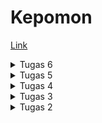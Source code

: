 # Kepomon
[Link](https://kepomon.adaptable.app/main)

<details>
    <summary>Tugas 6 </summary>

### Jelaskan perbedaan antara asynchronous programming dengan synchronous programming.
- Synchronous Programming:
  1. Proses eksekusi perintah dilakukan secara berurutan, satu per satu.
  2. Pada saat satu perintah dieksekusi, program menunggu hingga perintah tersebut selesai sebelum melanjutkan ke perintah berikutnya.
  3. Blocking dapat terjadi, di mana eksekusi program terhenti sementara menunggu operasi yang membutuhkan waktu.
- Asynchronous Programming:
  1. Proses eksekusi perintah tidak berurutan; beberapa perintah dapat dieksekusi secara bersamaan.
  2. Program tidak perlu menunggu hasil dari suatu operasi selesai sebelum melanjutkan ke operasi berikutnya.
  3. Callbacks, promises, dan async/await adalah konsep umum yang digunakan dalam asynchronous programming untuk mengelola eksekusi non-blok.

### Dalam penerapan JavaScript dan AJAX, terdapat penerapan paradigma event-driven programming. Jelaskan maksud dari paradigma tersebut dan sebutkan salah satu contoh penerapannya pada tugas ini.
Paradigma ini berfokus pada kejadian (events) yang terjadi dalam program. Program merespon kejadian-kejadian tertentu dengan menjalankan fungsi atau blok kode yang terkait.
Salah satu penerapannya pada tugas ini adalah ketika tombol submit untuk membuat item diklik 

### Jelaskan penerapan asynchronous programming pada AJAX.

Asynchronous programming pada AJAX memungkinkan aplikasi web untuk tetap responsif saat melakukan operasi jaringan, seperti mengirim atau menerima data dari server. Dengan menggunakan Fetch API, pengembang dapat menginisiasi permintaan ke server secara asinkron, yang artinya eksekusi program tidak akan terhenti menunggu respons dari server sebelum melanjutkan eksekusi kode berikutnya.
Salah satu cara menggunakan Fetch API adalah dengan async/await

### Pada PBP kali ini, penerapan AJAX dilakukan dengan menggunakan Fetch API daripada library jQuery. Bandingkanlah kedua teknologi tersebut dan tuliskan pendapat kamu teknologi manakah yang lebih baik untuk digunakan.

- Fetch API:
  - Kelebihan:
    1. Built-in pada browser modern.
    2. Lebih ringan dan sederhana.
    3. Mendukung Promise.
  - Kekurangan:
    1. Tidak mendukung beberapa fitur kenyamanan yang dimiliki oleh jQuery.
- jQuery:
  - Kelebihan:
    1. Mudah digunakan dan memiliki sintaks yang lebih singkat.
    2. Kompatibilitas lintas browser yang baik.
    3. Memiliki banyak fungsi utilitas.
  - Kekurangan:
    1. Ukuran file yang lebih besar daripada Fetch API.
    2. Mungkin berlebihan jika hanya digunakan untuk AJAX.

Menurut saya, baik Fetch API maupun JQuery dapat melakukan perintah AJAX yang sama, JQuery membutuhkan library tambahan sehingga akan memperbesar size dari aplikasi ketika build untuk produksi. Namun JQuery dapat mempercepat development. Hal ini tentu bergantung kebutuhan, apakah development dibutuhkan dalam waktu cepat atau tidak.

### Jelaskan bagaimana cara kamu mengimplementasikan checklist di atas secara step-by-step (bukan hanya sekadar mengikuti tutorial).

Asumsikan tugas kali ini melanjutkan tugas sebelumnya.
1. Buat fungsi untuk refresh table.
2. Fungsi ini akan melakukan get content table.
3. Hasil dari get ini dirender menggunakan innerHTML.
4. Buat fungsi post untuk menambahkan barang.
5. Pastikan memanggil fungsi refresh table setelah melakukan post agar table mengupdate konten tiap menambahkan barang baru.
6. Buat fungsi hapus barang.
7. Pastikan memanggil fungsi refresh table setelah melakukan hapus barang agar table mengupdate kontent tiap menghapus barang.


</details>

<details>
    <summary>Tugas 5</summary>

### Jelaskan manfaat dari setiap element selector dan kapan waktu yang tepat untuk menggunakannya.
Element Selector memungkinkan pemilihan dan penerapan gaya pada semua elemen dengan tag tertentu pada halaman HTML. Element selector Dapat digunakan untuk memberikan styling global pada suatu jenis elemen. Element selector cocok digunakan ketika ingin menerapkan gaya yang sama pada semua elemen dengan tag tertentu. Hal ini berguna untuk mengelompokkan elemen-elemen yang serupa dan memberikan styling yang konsisten.

Contoh Penggunaan:

```css
p {
  margin: 0;
  padding: 10px;
  border: 1px solid #ccc;
}
```

Dalam contoh ini, semua elemen paragraf pada halaman akan memiliki margin nol, padding 10px, dan border 1px solid #ccc.
Penggunaan Element Selector berguna untuk mengontrol gaya pada elemen-elemen spesifik dalam halaman web secara efisien, membantu dalam menciptakan tata letak yang konsisten dan meningkatkan keterbacaan kode CSS.

### Jelaskan HTML5 Tag yang kamu ketahui.

1. \<article\>: Menunjukkan konten yang berdiri sendiri dan dapat berdiri secara independen.
2. \<section\>: Mengelompokkan konten yang serupa atau terkait.
3. \<nav\>: Menandai bagian yang berisi tautan navigasi.
4. \<header\>: Menandai bagian kepala dari suatu elemen atau halaman.
5. \<footer\>: Menandai bagian bawah dari suatu elemen atau halaman.
6. Masih banyak lainnya...

### Jelaskan perbedaan antara margin dan padding.

- Margin: Menentukan ruang di luar elemen dan berpengaruh terhadap elemen di sekitarnya.
- Padding: Menentukan ruang di dalam elemen, antara konten elemen dan batasnya.

### Jelaskan perbedaan antara framework CSS Tailwind dan Bootstrap. Kapan sebaiknya kita menggunakan Bootstrap daripada Tailwind, dan sebaliknya?

Perbedaan antara Tailwind dan Bootstrap:
- Tailwind:
  - Kelebihan: Konfigurasi yang sangat fleksibel, ukuran file yang lebih kecil karena hanya menggunakan apa yang dibutuhkan.
  - Kekurangan: Membutuhkan penulisan kelas yang lebih banyak dan bisa terlihat "berantakan".
- Bootstrap:
  - Kelebihan: Lebih mudah digunakan dengan komponen siap pakai, dokumentasi yang baik.
  - Kekurangan: Ukuran file yang mungkin lebih besar, kurangnya fleksibilitas dalam penyesuaian.

Kapan Menggunakan Bootstrap atau Tailwind?
- Bootstrap: Ketika membutuhkan cepatnya pembangunan dan memiliki desain yang relatif standar.
- Tailwind: Ketika membutuhkan kontrol yang lebih besar atas desain dan tidak keberatan menulis lebih banyak kelas.

### Jelaskan bagaimana cara kamu mengimplementasikan checklist di atas secara step-by-step (bukan hanya sekadar mengikuti tutorial).

Asumsikan pengerjaan tugas dimulai dari tugas sebelumnya:
1. Karena sudah terdapat styling sebelumnya, maka hanya perlu merapihkan stylingnya saja.
2. Kerjakan poin bonus dengan memberikan property :last-child pada tag tbody agar element terakhir memiliki style yang berbeda.


</details>

<details>
    <summary>Tugas 4</summary>

### Apa itu Django UserCreationForm, dan jelaskan apa kelebihan dan kekurangannya?

Django UserCreationForm adalah salah satu form bawaan yang disediakan oleh Django untuk membantu dalam proses pembuatan dan pendaftaran user pada sebuah aplikasi. Form ini dirancang khusus untuk membuat pengguna baru dengan username dan password

Kelebihan dari Django UserCreationForm antara lain:
1. Kemudahan Penggunaan: UserCreationForm menyederhanakan proses pembuatan akun pengguna dengan menyediakan form yang siap pakai.
2. Integrasi dengan Django Authentication: Form ini terintegrasi secara langsung dengan sistem autentikasi Django, yang membuatnya lebih mudah untuk mengelola otentikasi pengguna pada sebuah aplikasi.
3. Validasi Terintegrasi: UserCreationForm menyertakan validasi bawaan untuk memastikan bahwa data yang dimasukkan oleh pengguna memenuhi persyaratan yang ditetapkan, seperti kecocokan password, uniknya username, dan validitas alamat email jika dibutuhkan.
3. Customisasi Mudah: Djangp UserCreationForm dapat dengan mudah disesuaikan kebutuhan aplikasi yang sedang dibuat dengan menambahkan atau menghapus field form yang tersedia, atau bahkan mengubah logika validasi.

Kekurangan dari Django UserCreationForm:
1. Keterbatasan Fungsionalitas: UserCreationForm dirancang untuk tugas-tugas umum terkait pendaftaran pengguna. Jika sebuah aplikasi memerlukan informasi tambahan atau logika pendaftaran yang lebih kompleks, mungkin akan lebih baik jika dibuat dengan custom form yang dibuat sendiri.
2. Tampilan Default yang Sederhana: Form ini hanya menyediakan elemen dasar seperti teks input dan tombol. Untuk tampilan yang lebih kaya atau menarik, Untuk mengganti tampilan dari form ini butuh diberikan HTML dan CSS tambahan.
3. Ketergantungan pada Django: UserCreationForm tidak dapat digunakan diluar proyek Django.

### Apa perbedaan antara autentikasi dan otorisasi dalam konteks Django, dan mengapa keduanya penting?

Autentikasi adalah proses verifikasi identitas seseorang yang mencoba mengakses sistem atau layanan. Autentikasi memastikan bahwa pengguna yang mengakses tersebut adalah pengguna yang sesuai. Autentikasi digunakan untuk memeriksa apakah seseorang memiliki izin atau hak untuk masuk ke dalam sistem atau layanan. Contoh dari proses autentikasi adalah memasukkan kombinasi nama pengguna (username) dan kata sandi (password) saat masuk ke akun gmail. Sistem akan memeriksa apakah kombinasi username dan password yang diberikan seudah sesuai untuk pengguna mendapatkan akses ke akun tersebut.

Authorization adalah proses yang dilakukan setelah autentikasi berhasil. Authorization menentukan apa yang diizinkan atau dilarang serta menentukan tingkat akses atau hak yang dilakukan oleh pengguna yang telah teridentifikasi. Authorization menentukan apa yang diperbolehkan atau tidak diperbolehkan dilakukan oleh pengguna tersebut. Contohnya adalah setelah pengguna berhasil masuk ke akun gmail, Authorization menentukan apa yang dapat Anda lakukan, seperti membaca email pengguna tersebut, mengirim pesan, menghapus pesan, atau mengelola kontak.

### Apa itu cookies dalam konteks aplikasi web, dan bagaimana Django menggunakan cookies untuk mengelola data sesi pengguna?

Cookies adalah mekanisme penyimpanan data kecil yang dikirim oleh server web kepada browser pengguna untuk disimpan di sisi klien (pada komputer client). Cookies digunakan dalam sebuah aplikasi web untuk menyimpan informasi sederhana yang dapat digunakan kembali oleh server atau aplikasi pada kunjungan berikutnya oleh pengguna. Hal ini memungkinkan aplikasi untuk mengenali pengguna yang telah membuka suatu situs sebelumnya, menyimpan preferensi, atau mengelola sesi pengguna.

Berikut adalah bagaimana Django menggunakan cookies untuk mengelola sesi pengguna:
1. Menginisialisasi Session: Ketika pengguna pertama kali mengakses aplikasi Django, server akan membuat ID Session yang unik untuk pengguna tersebut. ID ini biasanya disimpan dalam cookie di sisi klien.
2. Menyimpan Data Sesi: Setiap kali Anda ingin menyimpan data sesi pengguna, seperti informasi login atau preferensi, Django akan menyimpan data tersebut di sisi server. Namun, data sesi ini tidak akan dikirim langsung ke klien karena merupakan data yang sensitif.
3. Mengirim Cookie: Saat merespons permintaan HTTP, server akan mengirimkan cookie dengan ID session ke browser pengguna. Cookie ini kemudian akan disimpan di sisi klien.
4. Menggunakan Cookie untuk Mengambil Data Session: Setiap kali pengguna membuat permintaan berikutnya ke aplikasi, cookie dengan ID sesi akan dikirimkan bersama permintaan tersebut. Django akan menggunakan ID sesi ini untuk mengidentifikasi pengguna dan mengambil data session yang sesuai dari penyimpanan session (biasanya disimpan di database atau dalam memori).
5. Mengubah Data Session: Saat pengguna melakukan tindakan tertentu yang mempengaruhi data session (misalnya, login atau mengubah preferensi), Django akan menyimpan data session yang diperbarui di sisi server, dan ID sesi di cookie akan tetap sama.
6. Mengakhiri Session: Saat pengguna logout atau session berakhir, Django akan menghapus data session dari penyimpanan session. GUnanya adalah agar memastikan bahwa cookie session tidak lagi valid.

### Apakah penggunaan cookies aman secara default dalam pengembangan web, atau apakah ada risiko potensial yang harus diwaspadai?

Penggunaan cookies dalam pengembangan web memiliki potensi risiko yang harus diwaspadai. Meskipun cookies adalah alat yang berguna untuk menyimpan data sederhana di sisi klien, cookies juga dapat memiliki beberapa risiko keamanan dan privasi jika tidak diatur dengan baik. Berikut adalah beberapa risiko potensial yang perlu diwaspadai:
1. Cookie Theft (Pencurian Cookie): Jika cookie yang berisi informasi sensitif seperti token otentikasi atau sesi pengguna dicuri oleh pihak yang tidak berwenang, maka pihak tersebut dapat mengakses akun pengguna tanpa izin.
2. Session Hijacking: Serangan session hijacking terjadi ketika serangkaian tindakan yang tidak sah dilakukan untuk mencuri atau memanipulasi cookie sesi pengguna untuk mendapatkan akses tidak sah.
3. Data Privacy: Cookies dapat digunakan untuk melacak perilaku pengguna secara online. Hal ini merupakan pelanggaran privasi jika tidak diatur dengan benar dan jika pengguna tidak memberikan izin yang jelas.
4. Cross-Site Scripting (XSS): Serangan XSS dapat memungkinkan penyerang untuk memasukkan kode berbahaya ke dalam cookie pengguna atau bahkan mencuri cookie pengguna melalui skrip berbahaya yang diinjeksikan ke dalam halaman web.
5. Cookie Tampering: Penyerang dapat mencoba memanipulasi cookie untuk mengganti data yang disimpan dalam cookie, seperti mengubah nilai token otentikasi.
### Jelaskan bagaimana cara kamu mengimplementasikan checklist di atas secara step-by-step (bukan hanya sekadar mengikuti tutorial).
Asumsikan proyek django dilanjutkan dari week sebelumnya :
1. Buat fungsi register pada main/views.py
2. Buat register.html untuk halaman register
3. tambahkan url untuk register pada main/urls.py
4. Lakukan hal yang sama untuk login dan logout (buat fungsi, tampilan html, dan url), kecuali logout tidak perlu tampilan html
5. Buat fungsi untuk delete item dan ubah amount. (Bonus)
6. Sesuaikan tampilan main.html untuk menjalankan fungsi delete dan ubah amount. (Bonus)
7. ubah main/urls.py agar fungsi delete dan ubah amount dapat dijalankan (Bonus).
8. Berikan retriksi untuk main.html, ubah amount, dan delete agar mengharuskan user untuk login sebelum mengakses fungsi tersebut.
9. Sesuaikan fungsi login, register, dan logout untuk mengatur cookies.
10. Ubah models Item agar item memiliki relasi many to one dengan User.
11. Sesuaikan kembali fungsi show_main agar Item yang ditampilkan hanya item yang dibuat oleh user yang sedang login saat itu.

</details>

<details>
    <summary>Tugas 3</summary>
    
### Apa perbedaan antara form POST dan form GET dalam Django?

POST: Saat menggunakan metode POST dalam Django (dan dalam pengembangan web umumnya), Biasa digunakan untuk mengirimkan data dari klien (dapat berupa formulir yang diisi oleh pengguna) ke server. POST merupakan metode yang lebih aman karena data dikirim dalam body HTTP, yang membuatnya tidak terlihat di URL. Form POST cocok untuk mengirim data sensitif, seperti kata sandi, dan untuk mengirim data yang akan mengubah status atau data di server, seperti menambahkan atau mengubah entri di database. Untuk membuat request POST pada django dapat dilakukan dengan request.POST.

GET: Metode GET digunakan untuk mengambil data dari server. GET dapat digunakan untuk mengirimkan parameter dalam URL ke server. Namun, data yang dikirimkan melalui metode GET terlihat di URL, sehingga kurang aman untuk data sensitif. Metode GET cocok untuk pengambilan data, pencarian, dan permintaan yang bersifat idempoten, artinya permintaan tersebut tidak akan mengubah status server atau data di dalamnya. 

Pemilihan antara metode POST dan GET tergantung pada tipe permintaan yang hendak lakukan dan keamanan data yang kirimkan atau ambil dari server.


### Apa perbedaan utama antara XML, JSON, dan HTML dalam konteks pengiriman data?
#### XML (eXtensible Markup Language):
Struktur: Menggunakan tag dan atribut untuk mendefinisikan struktur data.
Tujuan Utama: Digunakan untuk menyusun dan bertukar data dalam format yang dapat disesuaikan dengan berbagai keperluan, seperti konfigurasi, penyimpanan data, dan pertukaran data antar sistem.
Penggunaan Umum: Lebih umum digunakan dalam lingkungan yang memerlukan fleksibilitas dalam struktur data, seperti aplikasi konfigurasi dan interaksi antar sistem.
Keuntungan: Fleksibel, dapat disesuaikan, dan cocok untuk berbagai keperluan struktur data.
Keterbatasan: Sintaksis kompleks, ukuran file yang biasanya lebih besar, memerlukan lebih banyak pemrosesan.

#### JSON (JavaScript Object Notation):
Struktur: Menggunakan pasangan nama-nilai dalam objek.
Tujuan Utama: Digunakan untuk pertukaran data ringan antar server dan klien dalam format yang mudah dibaca oleh manusia dan diurai oleh mesin, terutama dalam pengembangan web.
Penggunaan Umum: Umumnya digunakan dalam pengembangan web untuk pertukaran data antar sistem, penyimpanan konfigurasi, dan berbagai keperluan struktur data.
Keuntungan: Ringan, mudah dibaca, mudah diurai, ukuran file yang lebih kecil, cocok untuk pertukaran data dalam lingkungan web.
Keterbatasan: Tidak sesuai untuk menyimpan data dengan struktur yang kompleks atau untuk keperluan lain selain pertukaran data.

#### HTML (Hypertext Markup Language):
Struktur: Menggunakan tag untuk mendefinisikan elemen dalam dokumen web.
Tujuan Utama: Digunakan untuk membuat tampilan dan struktur halaman web, termasuk teks, gambar, tautan, dan elemen-elemen lainnya.
Penggunaan Umum: Digunakan eksklusif untuk membuat halaman web dan mengorganisir konten serta interaksi pengguna di web.
Keuntungan: Cocok untuk tampilan web, dukungan browser yang kuat, dan integrasi dengan teknologi web.
Keterbatasan: Hanya cocok untuk tampilan dan interaksi web, bukan untuk pertukaran data umum atau penyimpanan struktur data.

### Mengapa JSON sering digunakan dalam pertukaran data antara aplikasi web modern?
Kombinasi dari ringan, mudah dibaca, kemampuan parsing cepat, dan dukungan yang kuat dalam ekosistem web telah membuat JSON menjadi pilihan utama untuk pertukaran data antara aplikasi web modern. JSON juga sering digunakan dalam format data API yang memungkinkan aplikasi web berkomunikasi dengan layanan web atau server backend.

### Jelaskan bagaimana cara kamu mengimplementasikan checklist di atas secara step-by-step (bukan hanya sekadar mengikuti tutorial).
Asumsikan proyek django sudah ada yang berasal dari Tugas 2.
1. Tambahkan create_item.html, base.html, dan sesuaikan templatenya agar dapat menampilkan data yang sesuai.
2. Buat forms.py agar django dapat menampilkan dan meminta user untuk mengisi form.
3. Edit views.py di main dan buat fungsi create_item yang berfungsi untuk mengakses create_item.html dan menampilkan form yang dibuat dari forms.py
4. Edit urls.py di main agar user dapat mengakses /main/create-item dengan cara memanggil fungsi create_item dari views.py
5. Edit views.py yang ada di folder kepomon dan buat 4 fungsi untuk mengambil data xml, json, xml berdasarkan id, dan json berdasarkan id.
6. Edit urls.py agar user dapat mengakses /json /xml /json/[id] /xml[id] dan memanggil fungsi yang sesuai di views.py
7. Jalankan program.

### Screenshot Postman
![Request HTML](img/req_html.png)
![Request XML](img/req_xml.png)
![Request JSON](img/req_json.png)
![Request XML by ID](img/req_xml_by_id.png)
![Request JSON by ID](img/req_json_by_id.png)
</details>

<details>
    <summary>Tugas 2</summary>
### Jelaskan bagaimana cara kamu mengimplementasikan  _checklist_  di atas secara  _step-by-step_  (bukan hanya sekadar mengikuti tutorial).

1. Initialize git.
2. Buat virtual env.
3. Buat `requirements.txt` dan install menggunakan `pip install -r requirements.txt` 
4. Initialize project django baru dengan cara `django-admin-startproject`
5. Buat aplikasi baru dengan cara `python manage.py startapp`
6. Edit tampilan html pada `main.html`, serta `views.py` yang mengatur tampilan halaman web.
7. Edit `urls.py` agar tampilan web dapat diakses.
8. Edit `models.py` untuk membuat skema database yang diinginkan.
9. Jalankan `python manage.py runserver` dan seharusnya halaman web dapat diakses melalui `http://localhost:8000/main`.
10.Buat unit testing, dan lakukan testing 

### Buatlah bagan yang berisi  _request client_  ke web aplikasi berbasis Django beserta responnya dan jelaskan pada bagan tersebut kaitan antara  `urls.py`,  `views.py`,  `models.py`, dan berkas  `html`.

```mermaid
graph TB
A[Client] -- Membuat Request --> B((urls.py))
B --urls mengambil views yang sesuai --> C((views.py))
C --> D((models.py))
D --> C 
C --> E((main.html))
E --merespon tampilan yang sesuai--> A
```

### Jelaskan mengapa kita menggunakan  **_virtual environment_**? Apakah kita tetap dapat membuat aplikasi web berbasis Django tanpa menggunakan  **_virtual environment_**?

virtual environment digunakan untuk mengisolasi dan mengelola dependensi proyek Python secara terpisah dari proyek yang lainnya pada komputer kita. Virtual environtment membantu mencegah konflik dan memastikan  proyek dapat di jalankan tanpa merusak proyek yang lain. Aplikasi web berbasis Django tetap dapat dibuat tanpa menggunakan virtual environtment. Jika tidak menggunakan virtual environtment, beberapa kemungkinan yang terjadi antara lain konfliknya dependensi, sistem error, environtment yang kurang bagus, serta sulitnya perbaikan.

### Jelaskan apakah itu MVC, MVT, MVVM dan perbedaan dari ketiganya.

1.  **MVC (Model-View-Controller)**:
    
    -   MVC adalah pola arsitektur perangkat lunak yang digunakan dalam pengembangan aplikasi berbasis GUI (Antarmuka Grafis Pengguna) dan web.
    -   Model: Mewakili data dan logika bisnis aplikasi.
    -   View: Bertanggung jawab untuk menampilkan informasi kepada pengguna dan mengumpulkan input dari mereka.
    -   Controller: Mengendalikan aliran informasi antara Model dan View, serta mengatur respons terhadap tindakan pengguna.
2.  **MVT (Model-View-Template)**:
    
    -   MVT adalah varian dari MVC yang digunakan dalam framework web Django, yang populer dalam pengembangan aplikasi web dengan Python.
    -   Model: Sama seperti dalam MVC, mewakili data dan logika bisnis aplikasi.
    -   View: Lebih mirip dengan Controller dalam MVC. Bertanggung jawab untuk mengatur logika pengolahan dan menghubungkan Model dan Template.
    -   Template: Menangani presentasi data dan menentukan tampilan yang akan ditampilkan kepada pengguna.
3.  **MVVM (Model-View-ViewModel)**:
    
    -   MVVM adalah pola arsitektur yang sering digunakan dalam pengembangan aplikasi berbasis GUI, terutama dalam kerangka kerja seperti Angular dan Vue.js.
    -   Model: Sama seperti dalam MVC dan MVT, mewakili data dan logika bisnis aplikasi.
    -   View: Menampilkan data dari ViewModel dan merespons tindakan pengguna.
    -   ViewModel: Berperan sebagai perantara antara Model dan View, mengonversi data Model ke bentuk yang dapat digunakan oleh View dan mengelola tindakan pengguna.

Perbedaan utama antara ketiganya adalah:

-   MVC dan MVT lebih umum digunakan dalam pengembangan web, sementara MVVM lebih sering digunakan dalam pengembangan aplikasi berbasis GUI.
-   MVT adalah varian dari MVC yang digunakan dalam Django, sedangkan MVVM adalah pola yang digunakan dalam kerangka kerja seperti Angular dan Vue.js.
-   Dalam MVC dan MVT, Controller atau View mengendalikan logika pengolahan. Sedangkan dalam MVVM, ViewModel bertanggung jawab atas sebagian besar logika pengolahan.
-   MVVM memisahkan lebih jelas antara tampilan dan logika, memungkinkan pengujian yang lebih mudah dan pengembangan berbasis komponen.
</details>
